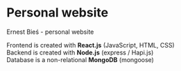 # Personal website

Ernest Bieś - personal website

Frontend is created with <b>React.js</b>  (JavaScript, HTML, CSS) <br>
Backend is created with <b>Node.js</b> (express / Hapi.js) <br>
Database is a non-relational <b>MongoDB</b> (mongoose)
